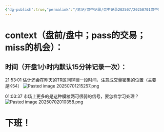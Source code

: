 ```yaml
---
{"dg-publish":true,"permalink":"/笔记/盘中记录/盘中记录202507/20250701盘中记录/"}
---
```


# context（盘前/盘中；pass的交易；miss的机会）：
## 时间（开盘1小时内默认15分钟记录一次）：
21:53:01
估计还会在昨天的TR区间徘徊一段时间，注意成交量密集的位置（主要是K54）
![Pasted image 20250701215257.png](/img/user/%E5%9B%BE%E7%89%87%E5%AD%98%E6%94%BE%E5%9C%B0/Pasted%20image%2020250701215257.png)

01:03:37
市场上更多的是这种模棱两可很弱的信号，要怎样学习处理？
![Pasted image 20250702010358.png](/img/user/%E5%9B%BE%E7%89%87%E5%AD%98%E6%94%BE%E5%9C%B0/Pasted%20image%2020250702010358.png)


# 下班！